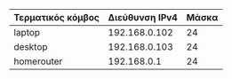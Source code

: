 |Τερματικός κόμβος|Διεύθυνση IPv4|Μάσκα|
|--|--|--|
|laptop|192.168.0.102|24|
|desktop|192.168.0.103|24|
|homerouter|192.168.0.1|24|
